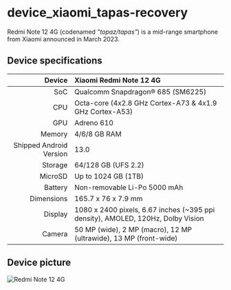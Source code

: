# device_xiaomi_tapas-recovery

Redmi Note 12 4G (codenamed _"topaz/tapas"_) is a mid-range smartphone from Xiaomi announced in March 2023.

## Device specifications

Device                  | Xiaomi Redmi Note 12 4G
-----------------------:|:-------------------------
SoC                     | Qualcomm Snapdragon® 685 (SM6225)
CPU                     | Octa-core (4x2.8 GHz Cortex-A73 & 4x1.9 GHz Cortex-A53)
GPU                     | Adreno 610
Memory                  | 4/6/8 GB RAM
Shipped Android Version | 13.0
Storage                 | 64/128 GB (UFS 2.2)
MicroSD                 | Up to 1024 GB (1TB)
Battery                 | Non-removable Li-Po 5000 mAh
Dimensions              | 165.7 x 76 x 7.9 mm
Display                 | 1080 x 2400 pixels, 6.67 inches (~395 ppi density), AMOLED, 120Hz, Dolby Vision
Camera                  | 50 MP (wide), 2 MP (macro), 12 MP (ultrawide), 13 MP (front-wide)

## Device picture

![Redmi Note 12 4G](https://i02.appmifile.com/224_operator_sg/10/03/2023/cdf4a7f40a92668d1c8fe2fcc5045ea8.png)
